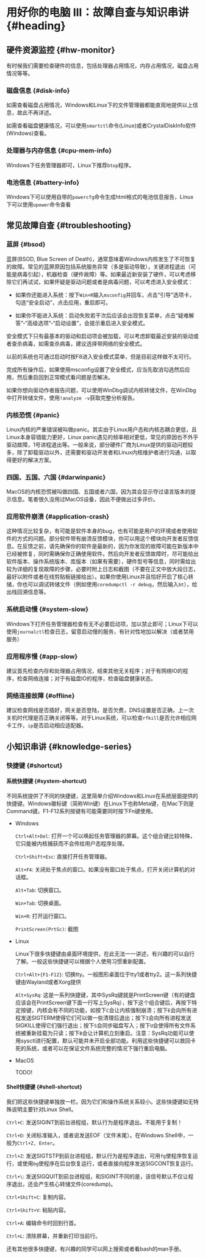 # 用好你的电脑 III：故障自查与知识串讲 {#heading}

## 硬件资源监控 {#hw-monitor}

有时候我们需要检查硬件的信息，包括处理器占用情况，内存占用情况，磁盘占用情况等等。

### 磁盘信息 {#disk-info}

如需查看磁盘占用情况，Windows和Linux下的文件管理器都能直观地提供以上信息，故此不再详述。

如需查看磁盘健康情况，可以使用``` smartctl ```命令(Linux)或者CrystalDiskInfo软件(Windows)查看。

### 处理器与内存信息 {#cpu-mem-info}

Windows下任务管理器即可，Linux下推荐``` btop ```程序。

### 电池信息 {#battery-info}

Windows下可以使用自带的``` powercfg ```命令生成html格式的电池信息报告，Linux下可以使用``` upower ```命令查看

## 常见故障自查 {#troubleshooting}

### 蓝屏 {#bsod}

蓝屏(BSOD, Blue Screen of Death)，通常意味着Windows内核发生了不可恢复的故障。常见的蓝屏原因包括系统服务异常（多是驱动导致），关键进程退出（可能是病毒引起），机器检查（硬件故障）等。如果最近新安装了硬件，可以考虑移除它们再试试，如果怀疑是驱动问题或者是病毒问题，可以考虑进入安全模式：

- 如果你还能进入系统：按下``` Win+R ```输入``` msconfig ```并回车，点击“引导”选项卡，勾选“安全启动”，点击应用，重启即可。

- 如果你不能进入系统：启动失败若干次后应该会出现恢复菜单，点击“疑难解答”-“高级选项”-“启动设置”，会提示重启进入安全模式。

安全模式下只有最基本的驱动和启动项会被加载，可以考虑卸载最近安装的驱动或者查杀病毒，如需查杀病毒，建议选择带网络的安全模式。

以前的系统也可通过启动时按F8进入安全模式菜单，但是目前这样做不太可行。

完成所有操作后，如果使用msconfig设置了安全模式，应当先取消勾选然后应用，然后重启回到正常模式看问题是否解决。

如果你想向驱动作者报告问题，可以使用WinDbg调试内核转储文件，在WinDbg中打开转储文件，使用``` !analyze -v ```获取完整分析报告。

### 内核恐慌 {#panic}

Linux内核的严重错误被叫做panic。其实由于Linux用户态和内核态耦合更低，且Linux本身容错能力更好，Linux panic遇见的频率相对更低，常见的原因也不外乎驱动故障，1号进程退出等。一般来说，部分硬件厂商为Linux提供的驱动问题较多，除了卸载驱动以外，还需要和驱动开发者和Linux内核维护者进行沟通，以取得更好的解决方案。

### 四国、五国、六国 {#darwinpanic}

MacOS的内核恐慌被叫做四国、五国或者六国，因为其会显示夺过语言版本的提示信息。笔者很久没用过MacOS设备，因此不便做出过多评价。

### 应用软件崩溃 {#application-crash}

这种情况比较复杂，有可能是软件本身的bug，也有可能是用户的环境或者使用软件的方式的问题。部分软件带有崩溃反馈模块，你可以用这个模块向开发者反馈信息。在反馈之前，请先确保你的软件是最新的，因为你发现的故障可能在新版本中已经被修复，同时需确保你正确使用软件。然后向开发者反馈故障时，尽可能给出软件版本、操作系统版本、库版本（如果有需要），硬件型号等信息，同时需给出较为详细的复现故障的步骤，必要时附上日志和截图（不要在正文中放大段日志，最好以附件或者在线剪贴板链接给出）。如果你使用Linux并且恰好开启了核心转储，你也可以调试转储文件（例如使用``` coredumpctl -r debug ```，然后输入``` bt ```），给出栈回溯信息等。

### 系统启动慢 {#system-slow}

Windows下打开任务管理器检查有无不必要启动项，加以禁止即可；Linux下可以使用``` journalctl ```检查日志，留意启动慢的服务，有针对性地加以解决（或者禁用服务）

### 应用程序慢 {#app-slow}

建议首先检查内存和处理器占用情况，结束其他无关程序；对于有网络IO的程序，检查网络连接；对于有磁盘IO的程序，检查磁盘健康状态。

### 网络连接故障 {#offline}

建议检查网线是否插好，网关是否登陆，是否欠费，DNS设置是否正确，上一次关机时代理是否正确关闭等等。对于Linux系统，可以检查``` rfkill ```是否允许相应网卡工作，``` ip ```是否启动相应适配器。

## 小知识串讲 {#knowledge-series}

### 快捷键 {#shortcut}

#### 系统快捷键 {#system-shortcut}

不同系统提供了不同的快捷键，这里简单介绍Windows和Linux在系统层面提供的快捷键。Windows徽标键（简称Win键）在Linux下也称Meta键，在Mac下则是Command键。F1-F12系列按键有可能需要同时按下Fn键使用。

- Windows

    ``` Ctrl+Alt+Del ```: 打开一个可以唤起任务管理器的屏幕。这个组合键比较特殊，它只能被内核捕获而不会传给用户态程序处理。

    ``` Ctrl+Shift+Esc ```: 直接打开任务管理器。

    ``` Alt+F4 ```: 关闭处于焦点的窗口。如果没有窗口处于焦点，打开关闭计算机的对话框。

    ``` Alt+Tab ```: 切换窗口。

    ``` Win+Tab ```: 切换桌面。

    ``` Win+R ```: 打开运行窗口。

    ``` PrintScreen(PrtSc) ```: 截图

- Linux

    Linux下很多快捷键由桌面环境提供，在此无法一一讲述，有兴趣的可以自行了解。一般这些快捷键可以根据个人使用习惯重新配置。

    ``` Ctrl+Alt+{F1-F12} ```: 切换tty。一般图形桌面位于tty1或者tty2。这一系列快捷键由Wayland或者Xorg提供

    ``` Alt+SysRq ```: 这是一系列快捷键，其中SysRq键就是PrintScreen键（有的键盘应该会在PrintScreen键下面一行写上SysRq），按下这个组合键后，再按下特定按键，内核会有不同的功能，如按下``` C ```会让内核强制崩溃；按下``` E ```会向所有进程发送SIGTERM使得它们可以做一些清理后退出；按下``` I ```会向所有进程发送SIGKILL使得它们强行退出；按下``` S ```会同步磁盘写入；按下``` U ```会使得所有文件系统被重新挂载为只读；按下``` B ```会让计算机立刻重启。注意：SysRq功能可以使用sysctl进行配置，默认可能并未开启全部功能。利用这些快捷键可以救回卡死的系统，或者可以在保证文件系统完整的情况下强行重启电脑。

- MacOS

    TODO!

#### Shell快捷键 {#shell-shortcut}

我们把这些快捷键单独放一栏。因为它们和操作系统关系较小。这些快捷键如无特殊说明主要针对Linux Shell。

``` Ctrl+C ```: 发送SIGINT到前台进程组，默认行为是程序退出。不能用于复制！

``` Ctrl+D ```: 关闭标准输入，或者说发送EOF（文件末尾）。在Windows Shell中，一般为``` Ctrl+Z, Enter ```。

``` Ctrl+Z ```: 发送SIGTSTP到前台进程组，默认行为是程序退出，可用``` fg ```使程序恢复运行，或使用``` bg ```使程序在后台恢复运行，或者直接向程序发送SIGCONT恢复运行。

``` Ctrl+\ ```: 发送SIGQUIT到前台进程组，和SIGINT不同的是，该信号默认不仅让程序退出，还会产生核心转储文件(coredump)。

``` Ctrl+Shift+C ```: 复制内容。

``` Ctrl+Shift+V ```: 粘贴内容。

``` Ctrl+A ```: 编辑命令时回到行首。

``` Ctrl+L ```: 清除屏幕，并重新打印当前行。

还有其他很多快捷键，有兴趣的同学可以网上搜索或者看bash的man手册。

